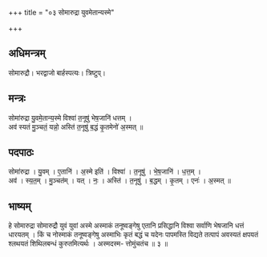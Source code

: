 +++
title = "०३ सोमारुद्रा युवमेतान्यस्मे"

+++
## अधिमन्त्रम्
सोमारुद्रौ। भरद्वाजो बार्हस्पत्यः। त्रिष्टुप्।

## मन्त्रः
सोमा॑रुद्रा यु॒वमे॒तान्य॒स्मे विश्वा॑ त॒नूषु॑ भेष॒जानि॑ धत्तम् ।  
अव॑ स्यतं मु॒ञ्चतं॒ यन्नो॒ अस्ति॑ त॒नूषु॑ ब॒द्धं कृ॒तमेनो॑ अ॒स्मत् ॥

## पदपाठः
सोमा॑रुद्रा । यु॒वम् । ए॒तानि॑ । अ॒स्मे इति॑ । विश्वा॑ । त॒नूषु॑ । भे॒ष॒जानि॑ । ध॒त्त॒म् ।  
अव॑ । स्य॒त॒म् । मु॒ञ्चत॑म् । यत् । नः॒ । अस्ति॑ । त॒नूषु॑ । ब॒द्धम् । कृ॒तम् । एनः॑ । अ॒स्मत् ॥

## भाष्यम्
हे सोमारुद्रा सोमारुद्रौ युवं युवां अस्मे अस्माकं तनूष्वङ्गेषु एतानि प्रसिद्धानि विश्वा सर्वाणि भेषजानि धत्तं धारयतम् । किं च नोस्माकं तनूष्वङ्गेषु अस्माभिः कृतं बद्धं च यदेनः पापमस्ति विद्यते तत्पापं अवस्यतं क्षपयतं श्लथयतं शिथिलबन्धं कुरुतमित्यर्थः । अस्मदस्म- त्तोमुंचतंच ॥ ३ ॥